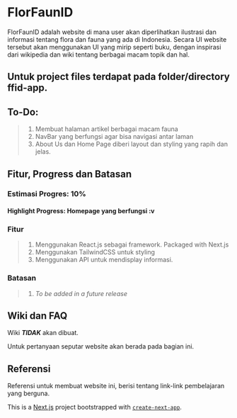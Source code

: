 # FlorFaunID

FlorFaunID adalah website di mana user akan diperlihatkan ilustrasi dan informasi tentang flora dan fauna yang ada di Indonesia.
Secara UI website tersebut akan menggunakan UI yang mirip seperti buku, dengan inspirasi dari wikipedia dan wiki tentang berbagai macam topik dan hal.

## Untuk project files terdapat pada folder/directory ffid-app.

## To-Do:
> 1. Membuat halaman artikel berbagai macam fauna
> 2. NavBar yang berfungsi agar bisa navigasi antar laman
> 3. About Us dan Home Page diberi layout dan styling yang rapih dan jelas.

## Fitur, Progress dan Batasan

### Estimasi Progres: **10%**

#### Highlight Progress: Homepage yang berfungsi :v

### Fitur

> 1. Menggunakan React.js sebagai framework. Packaged with Next.js
> 2. Menggunakan TailwindCSS untuk styling
> 3. Menggunakan API untuk mendisplay informasi.

### Batasan

> 1. _To be added in a future release_

## Wiki dan FAQ

Wiki **_TIDAK_** akan dibuat.

Untuk pertanyaan seputar website akan berada pada bagian ini.

## Referensi

Referensi untuk membuat website ini, berisi tentang link-link pembelajaran yang berguna.

This is a [Next.js](https://nextjs.org/) project bootstrapped with [`create-next-app`](https://github.com/vercel/next.js/tree/canary/packages/create-next-app).
